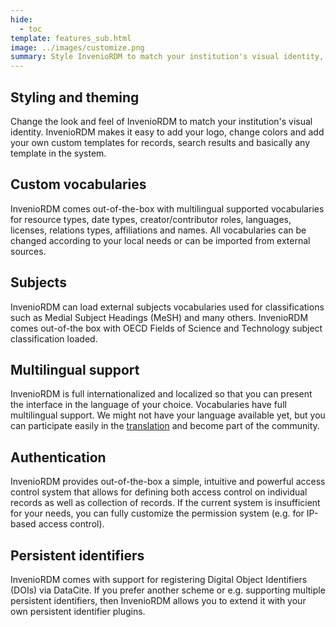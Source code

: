 ```yaml
---
hide:
  - toc
template: features_sub.html
image: ../images/customize.png
summary: Style InvenioRDM to match your institution's visual identity, use your favorite vocabularies, integrate with your authentication system and use your preferred persistent identifiers.
---
```


## Styling and theming

Change the look and feel of InvenioRDM to match your institution's visual identity. InvenioRDM makes it easy to add your logo, change colors and add your own custom templates for records, search results and basically any template in the system.

## Custom vocabularies

InvenioRDM comes out-of-the-box with multilingual supported vocabularies for resource types, date types, creator/contributor roles, languages, licenses, relations types, affiliations and names. All vocabularies can be changed according to your local needs or can be imported from external sources.

## Subjects

InvenioRDM can load external subjects vocabularies used for classifications such as Medial Subject Headings (MeSH) and many others. InvenioRDM comes out-of-the box with OECD Fields of Science and Technology subject classification loaded.

## Multilingual support

InvenioRDM is full internationalized and localized so that you can present the interface in the language of your choice. Vocabularies have full multilingual support. We might not have your language available yet, but you can participate easily in the [translation](../contribute/translators-guide.md) and become part of the community.

## Authentication

InvenioRDM provides out-of-the-box a simple, intuitive and powerful access control system that allows for defining both access control on individual records as well as collection of records. If the current system
is insufficient for your needs, you can fully customize the permission system (e.g. for IP-based access control).

## Persistent identifiers

InvenioRDM comes with support for registering Digital Object Identifiers (DOIs) via DataCite. If you prefer another scheme or e.g. supporting multiple persistent identifiers, then InvenioRDM allows you to extend it with your own persistent identifier plugins.
